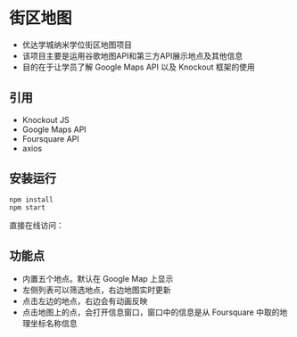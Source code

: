 # 街区地图
- 优达学城纳米学位街区地图项目
- 该项目主要是运用谷歌地图API和第三方API展示地点及其他信息
- 目的在于让学员了解 Google Maps API 以及 Knockout 框架的使用

## 引用
- Knockout JS
- Google Maps API
- Foursquare API
- axios

## 安装运行
```
npm install
npm start
```
直接在线访问： 

## 功能点
- 内置五个地点。默认在 Google Map 上显示
- 左侧列表可以筛选地点，右边地图实时更新
- 点击左边的地点，右边会有动画反映
- 点击地图上的点，会打开信息窗口，窗口中的信息是从 Foursquare 中取的地理坐标名称信息